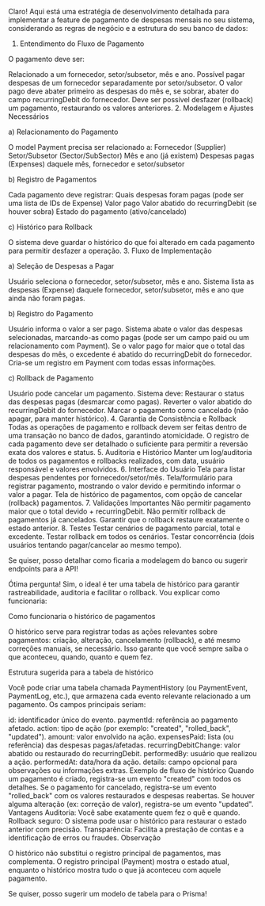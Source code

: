 Claro! Aqui está uma estratégia de desenvolvimento detalhada para implementar a feature de pagamento de despesas mensais no seu sistema, considerando as regras de negócio e a estrutura do seu banco de dados:

1. Entendimento do Fluxo de Pagamento

O pagamento deve ser:

Relacionado a um fornecedor, setor/subsetor, mês e ano.
Possível pagar despesas de um fornecedor separadamente por setor/subsetor.
O valor pago deve abater primeiro as despesas do mês e, se sobrar, abater do campo recurringDebit do fornecedor.
Deve ser possível desfazer (rollback) um pagamento, restaurando os valores anteriores. 2. Modelagem e Ajustes Necessários

a) Relacionamento do Pagamento

O model Payment precisa ser relacionado a:
Fornecedor (Supplier)
Setor/Subsetor (Sector/SubSector)
Mês e ano (já existem)
Despesas pagas (Expenses) daquele mês, fornecedor e setor/subsetor

b) Registro de Pagamentos

Cada pagamento deve registrar:
Quais despesas foram pagas (pode ser uma lista de IDs de Expense)
Valor pago
Valor abatido do recurringDebit (se houver sobra)
Estado do pagamento (ativo/cancelado)

c) Histórico para Rollback

O sistema deve guardar o histórico do que foi alterado em cada pagamento para permitir desfazer a operação. 3. Fluxo de Implementação

a) Seleção de Despesas a Pagar

Usuário seleciona o fornecedor, setor/subsetor, mês e ano.
Sistema lista as despesas (Expense) daquele fornecedor, setor/subsetor, mês e ano que ainda não foram pagas.

b) Registro do Pagamento

Usuário informa o valor a ser pago.
Sistema abate o valor das despesas selecionadas, marcando-as como pagas (pode ser um campo paid ou um relacionamento com Payment).
Se o valor pago for maior que o total das despesas do mês, o excedente é abatido do recurringDebit do fornecedor.
Cria-se um registro em Payment com todas essas informações.

c) Rollback de Pagamento

Usuário pode cancelar um pagamento.
Sistema deve:
Restaurar o status das despesas pagas (desmarcar como pagas).
Reverter o valor abatido do recurringDebit do fornecedor.
Marcar o pagamento como cancelado (não apagar, para manter histórico). 4. Garantia de Consistência e Rollback
Todas as operações de pagamento e rollback devem ser feitas dentro de uma transação no banco de dados, garantindo atomicidade.
O registro de cada pagamento deve ser detalhado o suficiente para permitir a reversão exata dos valores e status. 5. Auditoria e Histórico
Manter um log/auditoria de todos os pagamentos e rollbacks realizados, com data, usuário responsável e valores envolvidos. 6. Interface do Usuário
Tela para listar despesas pendentes por fornecedor/setor/mês.
Tela/formulário para registrar pagamento, mostrando o valor devido e permitindo informar o valor a pagar.
Tela de histórico de pagamentos, com opção de cancelar (rollback) pagamentos. 7. Validações Importantes
Não permitir pagamento maior que o total devido + recurringDebit.
Não permitir rollback de pagamentos já cancelados.
Garantir que o rollback restaure exatamente o estado anterior. 8. Testes
Testar cenários de pagamento parcial, total e excedente.
Testar rollback em todos os cenários.
Testar concorrência (dois usuários tentando pagar/cancelar ao mesmo tempo).

Se quiser, posso detalhar como ficaria a modelagem do banco ou sugerir endpoints para a API!

Ótima pergunta! Sim, o ideal é ter uma tabela de histórico para garantir rastreabilidade, auditoria e facilitar o rollback. Vou explicar como funcionaria:

Como funcionaria o histórico de pagamentos

O histórico serve para registrar todas as ações relevantes sobre pagamentos: criação, alteração, cancelamento (rollback), e até mesmo correções manuais, se necessário. Isso garante que você sempre saiba o que aconteceu, quando, quanto e quem fez.

Estrutura sugerida para a tabela de histórico

Você pode criar uma tabela chamada PaymentHistory (ou PaymentEvent, PaymentLog, etc.), que armazena cada evento relevante relacionado a um pagamento. Os campos principais seriam:

id: identificador único do evento.
paymentId: referência ao pagamento afetado.
action: tipo de ação (por exemplo: "created", "rolled_back", "updated").
amount: valor envolvido na ação.
expensesPaid: lista (ou referência) das despesas pagas/afetadas.
recurringDebitChange: valor abatido ou restaurado do recurringDebit.
performedBy: usuário que realizou a ação.
performedAt: data/hora da ação.
details: campo opcional para observações ou informações extras.
Exemplo de fluxo de histórico
Quando um pagamento é criado, registra-se um evento "created" com todos os detalhes.
Se o pagamento for cancelado, registra-se um evento "rolled_back" com os valores restaurados e despesas reabertas.
Se houver alguma alteração (ex: correção de valor), registra-se um evento "updated".
Vantagens
Auditoria: Você sabe exatamente quem fez o quê e quando.
Rollback seguro: O sistema pode usar o histórico para restaurar o estado anterior com precisão.
Transparência: Facilita a prestação de contas e a identificação de erros ou fraudes.
Observação

O histórico não substitui o registro principal de pagamentos, mas complementa. O registro principal (Payment) mostra o estado atual, enquanto o histórico mostra tudo o que já aconteceu com aquele pagamento.

Se quiser, posso sugerir um modelo de tabela para o Prisma!
